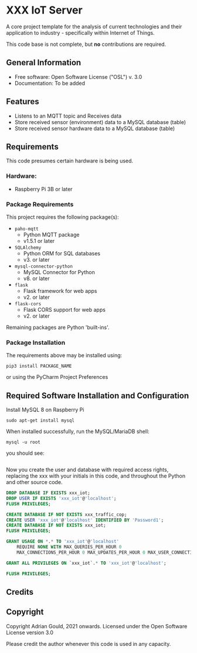 # XXX IoT Server

A core project template for the analysis of current technologies and 
their application to industry - specifically within Internet of Things.

This code base is not complete, but **no** contributions are required.

## General Information

* Free software: Open Software License ("OSL") v. 3.0
* Documentation: To be added


## Features

* Listens to an MQTT topic and Receives data
* Store received sensor (environment) data to a MySQL database (table)
* Store received sensor hardware data to a MySQL database (table)

## Requirements

This code presumes certain hardware is being used.

### Hardware:
* Raspberry Pi 3B or later

### Package Requirements

This project requires the following package(s):

* `paho-mqtt` 
  * Python MQTT package 
  * v1.5.1 or later
* `SQLAlchemy` 
  * Python ORM for SQL databases 
  * v3. or later
* `mysql-connector-python` 
  * MySQL Connector for Python
  * v8. or later
* `flask` 
  * Flask framework for web apps
  * v2. or later
* `flask-cors` 
  * Flask CORS support for web apps
  * v2. or later


Remaining packages are Python 'built-ins'.

### Package Installation

The requirements above may be installed using:

```shell
pip3 install PACKAGE_NAME
```
or using the PyCharm Project Preferences


## Required Software Installation and Configuration

Install MySQL 8 on Raspberry Pi

```shell
sudo apt-get install mysql
```

When installed successfully, run the MySQL/MariaDB shell:

```shell
mysql -u root
```

you should see:
```text

```

Now you create the user and database with required access rights, replacing the xxx with 
your initials in this code, and throughout the Python and other source code.

```SQL
DROP DATABASE IF EXISTS xxx_iot;
DROP USER IF EXISTS 'xxx_iot'@'localhost';
FLUSH PRIVILEGES;

CREATE DATABASE IF NOT EXISTS xxx_traffic_cop;
CREATE USER 'xxx_iot'@'localhost' IDENTIFIED BY 'Password1';
CREATE DATABASE IF NOT EXISTS xxx_iot;
FLUSH PRIVILEGES;

GRANT USAGE ON *.* TO 'xxx_iot'@'localhost' 
    REQUIRE NONE WITH MAX_QUERIES_PER_HOUR 0 
    MAX_CONNECTIONS_PER_HOUR 0 MAX_UPDATES_PER_HOUR 0 MAX_USER_CONNECTIONS 0;

GRANT ALL PRIVILEGES ON `xxx_iot`.* TO 'xxx_iot'@'localhost';

FLUSH PRIVILEGES;
```


## Credits


## Copyright

Copyright Adrian Gould, 2021 onwards. 
Licensed under the Open Software License version 3.0

Please credit the author whenever this code is used in any capacity.
